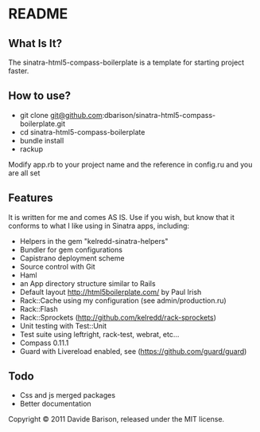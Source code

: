 # README

## What Is It?

The sinatra-html5-compass-boilerplate  is a template for starting project faster.

## How to use?

- git clone git@github.com:dbarison/sinatra-html5-compass-boilerplate.git
- cd sinatra-html5-compass-boilerplate
- bundle install
- rackup 

Modify app.rb to your project name and the reference in config.ru and you are all set

## Features
It is written for me and comes AS IS.  Use if you wish, but know that it conforms to what I like using in Sinatra apps, including:

* Helpers in the gem "kelredd-sinatra-helpers"
* Bundler for gem configurations
* Capistrano deployment scheme
* Source control with Git
* Haml 
* an App directory structure similar to Rails
* Default layout http://html5boilerplate.com/ by Paul Irish
* Rack::Cache using my configuration (see admin/production.ru)
* Rack::Flash
* Rack::Sprockets (http://github.com/kelredd/rack-sprockets)
* Unit testing with Test::Unit
* Test suite using leftright, rack-test, webrat, etc...
* Compass 0.11.1
* Guard with Livereload enabled, see (https://github.com/guard/guard)


## Todo

- Css and js merged packages
- Better documentation

Copyright &copy; 2011 Davide Barison, released under the MIT license.
